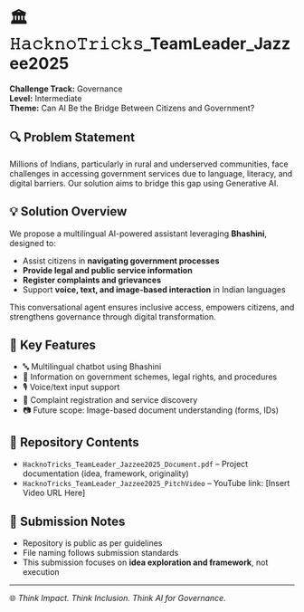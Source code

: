 # 🏛️ 𝙷𝚊𝚌𝚔𝚗𝚘𝚃𝚛𝚒𝚌𝚔𝚜_TeamLeader_Jazzee2025

**Challenge Track:** Governance  
**Level:** Intermediate  
**Theme:** Can AI Be the Bridge Between Citizens and Government?

## 🔍 Problem Statement

Millions of Indians, particularly in rural and underserved communities, face challenges in accessing government services due to language, literacy, and digital barriers. Our solution aims to bridge this gap using Generative AI.

## 💡 Solution Overview

We propose a multilingual AI-powered assistant leveraging **Bhashini**, designed to:

- Assist citizens in **navigating government processes**
- **Provide legal and public service information**
- **Register complaints and grievances**
- Support **voice, text, and image-based interaction** in Indian languages

This conversational agent ensures inclusive access, empowers citizens, and strengthens governance through digital transformation.

## 🧠 Key Features

- 🔤 Multilingual chatbot using Bhashini  
- 📜 Information on government schemes, legal rights, and procedures  
- 🎙️ Voice/text input support  
- 📝 Complaint registration and service discovery  
- 📷 Future scope: Image-based document understanding (forms, IDs)

## 📂 Repository Contents

- `𝙷𝚊𝚌𝚔𝚗𝚘𝚃𝚛𝚒𝚌𝚔𝚜_TeamLeader_Jazzee2025_Document.pdf` – Project documentation (idea, framework, originality)
- `𝙷𝚊𝚌𝚔𝚗𝚘𝚃𝚛𝚒𝚌𝚔𝚜_TeamLeader_Jazzee2025_PitchVideo` – YouTube link: [Insert Video URL Here]

## 📌 Submission Notes

- Repository is public as per guidelines  
- File naming follows submission standards  
- This submission focuses on **idea exploration and framework**, not execution

---

🌐 *Think Impact. Think Inclusion. Think AI for Governance.*
